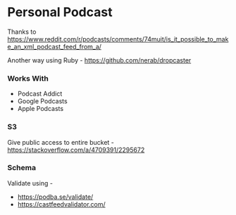 # Personal Podcast

Thanks to https://www.reddit.com/r/podcasts/comments/74muit/is_it_possible_to_make_an_xml_podcast_feed_from_a/

Another way using Ruby - https://github.com/nerab/dropcaster

### Works With

* Podcast Addict
* Google Podcasts
* Apple Podcasts

### S3

Give public access to entire bucket - https://stackoverflow.com/a/4709391/2295672

### Schema

Validate using -

* https://podba.se/validate/
* https://castfeedvalidator.com/
